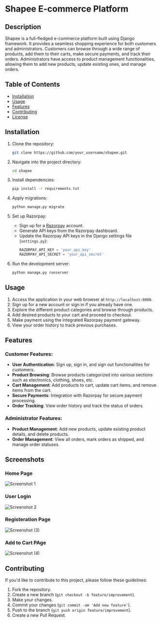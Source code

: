 # Shapee E-commerce Platform

## Description

Shapee is a full-fledged e-commerce platform built using Django framework. It provides a seamless shopping experience for both customers and administrators. Customers can browse through a wide range of products, add them to their carts, make secure payments, and track their orders. Administrators have access to product management functionalities, allowing them to add new products, update existing ones, and manage orders.

## Table of Contents

- [Installation](#installation)
- [Usage](#usage)
- [Features](#features)
- [Contributing](#contributing)
- [License](#license)

## Installation

1. Clone the repository:

    ```bash
    git clone https://github.com/your_username/shapee.git
    ```

2. Navigate into the project directory:

    ```bash
    cd shapee
    ```

3. Install dependencies:

    ```bash
    pip install -r requirements.txt
    ```

4. Apply migrations:

    ```bash
    python manage.py migrate
    ```

5. Set up Razorpay:

    - Sign up for a [Razorpay](https://razorpay.com/) account.
    - Generate API keys from the Razorpay dashboard.
    - Update the Razorpay API keys in the Django settings file (`settings.py`):
        ```python
        RAZORPAY_API_KEY = 'your_api_key'
        RAZORPAY_API_SECRET = 'your_api_secret'
        ```

6. Run the development server:

    ```bash
    python manage.py runserver
    ```

## Usage

1. Access the application in your web browser at `http://localhost:8000`.
2. Sign up for a new account or sign in if you already have one.
3. Explore the different product categories and browse through products.
4. Add desired products to your cart and proceed to checkout.
5. Make payment using the integrated Razorpay payment gateway.
6. View your order history to track previous purchases.

## Features

### Customer Features:
- **User Authentication**: Sign up, sign in, and sign out functionalities for customers.
- **Product Browsing**: Browse products categorized into various sections such as electronics, clothing, shoes, etc.
- **Cart Management**: Add products to cart, update cart items, and remove items from the cart.
- **Secure Payments**: Integration with Razorpay for secure payment processing.
- **Order Tracking**: View order history and track the status of orders.

### Administrator Features:
- **Product Management**: Add new products, update existing product details, and delete products.
- **Order Management**: View all orders, mark orders as shipped, and manage order statuses.

## Screenshots

### Home Page
![Screenshot 1](https://github.com/28vedant/Ecommerce-Website-using-Django/assets/109358399/5321159c-c5e0-4c48-a6b8-ac12b37f2644)
### User Login
![Screenshot 2](https://github.com/28vedant/Ecommerce-Website-using-Django/assets/109358399/cb1e3216-396b-4bdf-950d-d3c87753af03)
### Registeration Page
![Screenshot (3)](https://github.com/28vedant/Ecommerce-Website-using-Django/assets/109358399/6b3d2888-f462-4d84-9983-4f8122f287bc)

### Add to Cart PAge
![Screenshot (4)](https://github.com/28vedant/Ecommerce-Website-using-Django/assets/109358399/1708ac12-c9ae-4108-b4d7-a82c541831a6)


## Contributing

If you'd like to contribute to this project, please follow these guidelines:

1. Fork the repository.
2. Create a new branch (`git checkout -b feature/improvement`).
3. Make your changes.
4. Commit your changes (`git commit -am 'Add new feature'`).
5. Push to the branch (`git push origin feature/improvement`).
6. Create a new Pull Request.


